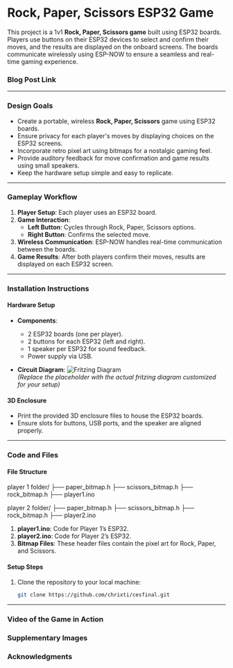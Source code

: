 # Rock, Paper, Scissors ESP32 Game

This project is a 1v1 **Rock, Paper, Scissors game** built using ESP32 boards. Players use buttons on their ESP32 devices to select and confirm their moves, and the results are displayed on the onboard screens. The boards communicate wirelessly using ESP-NOW to ensure a seamless and real-time gaming experience.

### **Blog Post Link**

---

### **Design Goals**

- Create a portable, wireless **Rock, Paper, Scissors** game using ESP32 boards.
- Ensure privacy for each player's moves by displaying choices on the ESP32 screens.
- Incorporate retro pixel art using bitmaps for a nostalgic gaming feel.
- Provide auditory feedback for move confirmation and game results using small speakers.
- Keep the hardware setup simple and easy to replicate.

---

### **Gameplay Workflow**

1. **Player Setup**: Each player uses an ESP32 board.
2. **Game Interaction**:
   - **Left Button**: Cycles through Rock, Paper, Scissors options.
   - **Right Button**: Confirms the selected move.
3. **Wireless Communication**: ESP-NOW handles real-time communication between the boards.
4. **Game Results**: After both players confirm their moves, results are displayed on each ESP32 screen.

---

### **Installation Instructions**

#### **Hardware Setup**
- **Components**:
  - 2 ESP32 boards (one per player).
  - 2 buttons for each ESP32 (left and right).
  - 1 speaker per ESP32 for sound feedback.
  - Power supply via USB.
  
- **Circuit Diagram**:
![Fritzing Diagram](fritzing_diagram.png)  
_(Replace the placeholder with the actual fritzing diagram customized for your setup)_

#### **3D Enclosure**
- Print the provided 3D enclosure files to house the ESP32 boards.
- Ensure slots for buttons, USB ports, and the speaker are aligned properly.

---

### **Code and Files**

#### **File Structure**
player 1 folder/
├── paper_bitmap.h
├── scissors_bitmap.h
├── rock_bitmap.h
├── player1.ino

player 2 folder/
├── paper_bitmap.h
├── scissors_bitmap.h
├── rock_bitmap.h
├── player2.ino

1. **player1.ino**: Code for Player 1’s ESP32.
2. **player2.ino**: Code for Player 2’s ESP32.
3. **Bitmap Files**: These header files contain the pixel art for Rock, Paper, and Scissors.

#### **Setup Steps**
1. Clone the repository to your local machine:
   ```bash
   git clone https://github.com/chrixti/cesfinal.git

---

### **Video of the Game in Action**

### **Supplementary Images**

### **Acknowledgments**




